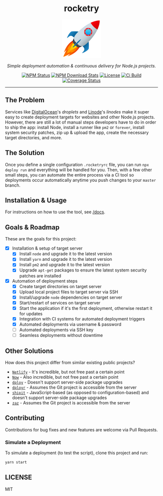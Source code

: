 <div align="center">

<h1>rocketry</h1>

<a href="https://www.joypixels.com/emoji/1f680">
  <img alt="rocketry" src="logo.png" width="128" />
</a>

<p><em>Simple deployment automation & continuous delivery for Node.js projects.</em></p>

<a href="https://www.npmjs.com/package/rocketry"><img alt="NPM Status" src="https://img.shields.io/npm/v/rocketry"></a>
<a href="https://www.npmtrends.com/rocketry"><img alt="NPM Download Stats" src="https://img.shields.io/npm/dw/rocketry" /></a>
<a href="https://github.com/EvHaus/rocketry/blob/master/LICENSE"><img alt="License" src="https://img.shields.io/github/license/evhaus/rocketry" /></a>
<a href="https://travis-ci.org/EvHaus/rocketry"><img alt="Ci Build" src="https://img.shields.io/travis/com/evhaus/rocketry" /></a>
<a href="https://coveralls.io/github/EvHaus/rocketry?branch=master"><img alt="Coverage Status" src="https://coveralls.io/repos/github/EvHaus/rocketry/badge.svg?branch=master" /></a>

</div><hr />

## The Problem

Services like [DigitalOcean](https://www.digitalocean.com/)'s _droplets_ and [Linode](https://www.linode.com/)'s _linodes_ make it super easy to create deployment targets for websites and other Node.js projects. However, there are still a lot of manual steps developers have to do in order to ship the app: install Node, install a runner like `pm2` or `forever`, install system security patches, zip up & upload the app, create the necessary target directories, and more.

## The Solution

Once you define a single configuration `.rocketryrc` file, you can run `npx deploy run` and everything will be handled for you. Then, with a few other small steps, you can automate the entire process via a CI tool so deployments occur automatically anytime you push changes to your `master` branch.

## Installation & Usage

For instructions on how to use the tool, see [/docs](/docs/README.md).

## Goals & Roadmap

These are the goals for this project:

- [x] Installation & setup of target server
	- [x] Install `node` and upgrade it to the latest version
	- [x] Install `yarn` and upgrade it to the latest version
	- [x] Install `pm2` and upgrade it to the latest version
	- [x] Upgrade `apt-get` packages to ensure the latest system security patches are installed
- [x] Automation of deployment steps
	- [x] Create target directories on target server
	- [x] Upload local project files to target server via SSH
	- [x] Install/upgrade `node` dependencies on target server
	- [x] Start/restart of services on target server
	- [x] Start the application if it's the first deployment, otherwise restart it for updates
	- [x] Integration with CI systems for automated deployment triggers
	- [x] Automated deployments via username & password
	- [ ] Automated deployments via SSH key
	- [ ] Seamless deployments without downtime

## Other Solutions

How does this project differ from similar existing public projects?

- [`Netlify`](https://www.netlify.com/) - It's incredible, but not free past a certain point
- [`Now`](https://www.zeit.co/) - Also incredible, but not free past a certain point
- [`dploy`](https://github.com/lucasmotta/dploy) - Doesn't support server-side package upgrades
- [`dployr`](https://github.com/faazshift/dployr) - Assumes the Git project is accessible from the server
- [`shipit`](https://github.com/shipitjs/shipit) - JavaScript-based (as opposed to configuration-based) and doesn't support server-side package upgrades
- [`zaz`](https://github.com/bredikhin/zaz) - Assumes the Git project is accessible from the server

## Contributing

Contributions for bug fixes and new features are welcome via Pull Requests.

### Simulate a Deployment

To simulate a deployment (to test the script), clone this project and run:

```sh
yarn start
```

## LICENSE

MIT
